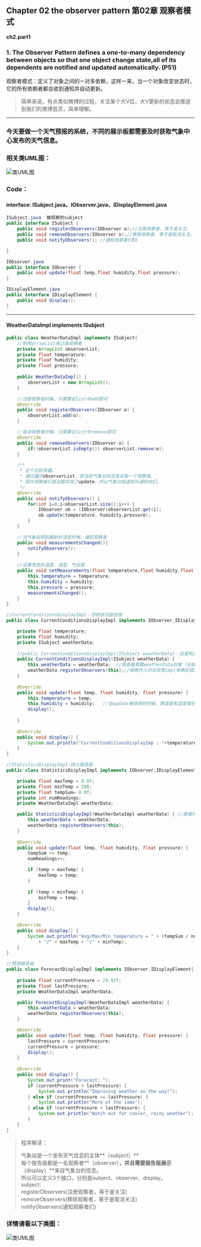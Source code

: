 ## Chapter 02 the observer pattern 第02章 观察者模式
 
**ch2.part1**
 
### 1. The Observer Pattern defines a one-to-many dependency between objects so that one object change state,all of its dependents are notified and updated automatically.   (P51)
观察者模式：定义了对象之间的一对多依赖，这样一来，当一个对象改变状态时，它的所有依赖者都会收到通知并自动更新。

> 简单来说，有点类似微博的过程，关注某个大V后，大V更新的状态会推送到我们的微博首页，简单理解。
> 
>


---

### 今天要做一个天气预报的系统，不同的展示板都需要及时获取气象中心发布的天气信息。

### 相关类UML图：
![类UML图](https://github.com/FreshStudent/HeadFirstDesignPatternsTest/blob/master/src/bookCode/ch2/part1/ch2_part1UML.png)

### Code：
#### interface: ISubject.java、IObserver.java、IDisplayElement.java

``` java
ISubject.java  被观察的subject
public interface ISubject {
	public void registerObservers(IObserver o);//注册观察者，等于是关注。
	public void removeObservers(IObserver o);//移除观察者，等于是取消关注。
	public void notifyObservers(); //通知观察者们ßß 

}

IObserver.java
public interface IObserver {
	public void update(float temp,float humidity,float pressure);
}

IDisplayElement.java
public interface IDisplayElement {
	public void display();
}

```
---

####  WeatherDataImpl implements ISubject
``` java
public class WeatherDataImpl implements ISubject{
	//利用arrayList来记录观察者
	private ArrayList observerList;
	private float temperature;
	private float humidity;
	private float pressure;
	
	public WeatherDataImpl() {
		observerList = new ArrayList();
	}

	//注册观察者时候，只需要在list中add即可
	@Override
	public void registerObservers(IObserver o) {
		observerList.add(o);
	}

	//取消观察者时候，只需要在list中remove即可
	@Override
	public void removeObservers(IObserver o) {
		if(!observerList.isEmpty()) observerList.remove(o);
	}

	/**
	 * 这个比较有趣。
	 * 通过遍历observerList，把当前气象台状态告诉每一个观察者。
	 * 因为观察者们各自都实现了update，所以气象台知道如何通知他们。
	 */
	@Override
	public void notifyObservers() {
		for(int i=0;i<observerList.size();i++) {
			IObserver ob = (IObserver)observerList.get(i);
			ob.update(temperature, humidity,pressure);
		}
	}

	//当气象站得到最新的消息时候，通知观察者
	public void measurementsChanged(){
		notifyObservers();
	}
	
	//设置改变的温度、湿度、气压值
	public void setMeasurements(float temperature,float humidity,float pressure) {
		this.temperature = temperature;
		this.humidity = humidity;
		this.pressure = pressure;
		measurementsChanged();
	}
}
```

``` java
//CurrentConditionsDisplayImpl：目前状况报告版
public class CurrentConditionsDisplayImpl implements IObserver,IDisplayElement{

	private float temperature;
	private float humidity;
	private ISubject weatherData;
	
	//public CurrentConditionsDisplayImpl(ISubject weatherData)：这里构造函数的参数ISubject是接口，此参数可以是这个接口的实现类impl（儿子），好处是方法可以通用，不用写死到底传那个实现类进来，比较灵活，向上转型；
	public CurrentConditionsDisplayImpl(ISubject weatherData) { 
		this.weatherData = weatherData;  //构造器需要weatherData对象（也就是主题），作为注册之用。
		weatherData.registerObservers(this);//根据传入的实现类impl来确定调用其impl的方法。
	}
	
	@Override
	public void update(float temp, float humidity, float pressure) {
		this.temperature = temp;
		this.humidity = humidity;   //当update被调用的时候，把温度和湿度保存起来，然后调用display
		display();
		
	}
	
	@Override
	public void display() {
		System.out.println("CurrentConditionsDisplayImp : "+temperature+" 度 and "+humidity+" 湿度");
	}
}

//StatisticsDisplayImpl:统计报告版
public class StatisticsDisplayImpl implements IObserver,IDisplayElement{

	private float maxTemp = 0.0f;
	private float minTemp = 200;
	private float tempSum= 0.0f;
	private int numReadings;
	private WeatherDataImpl weatherData;

	public StatisticsDisplayImpl(WeatherDataImpl weatherData) { //直接传对应的实现类作为构造函数的参数，便于调用该实现类的方法,但是这样写不是很灵活，建议写接口比较好一点（向上转型）
		this.weatherData = weatherData;
		weatherData.registerObservers(this);
	}
	
	@Override
	public void update(float temp, float humidity, float pressure) {
		tempSum += temp;
		numReadings++;

		if (temp > maxTemp) {
			maxTemp = temp;
		}
 
		if (temp < minTemp) {
			minTemp = temp;
		}
		display();
	}

	@Override
	public void display() {
		System.out.println("Avg/Max/Min temperature = " + (tempSum / numReadings)
			+ "/" + maxTemp + "/" + minTemp);
	}
}

//预测报告版
public class ForecastDisplayImpl implements IObserver,IDisplayElement{
	
	private float currentPressure = 29.92f;  
	private float lastPressure;
	private WeatherDataImpl weatherData;

	public ForecastDisplayImpl(WeatherDataImpl weatherData) {
		this.weatherData = weatherData;
		weatherData.registerObservers(this);
	}

	@Override
	public void update(float temp, float humidity, float pressure) {
        lastPressure = currentPressure;
		currentPressure = pressure;
		display();
	}
	
	@Override
	public void display() {
		System.out.print("Forecast: ");
		if (currentPressure > lastPressure) {
			System.out.println("Improving weather on the way!");
		} else if (currentPressure == lastPressure) {
			System.out.println("More of the same");
		} else if (currentPressure < lastPressure) {
			System.out.println("Watch out for cooler, rainy weather");
		}
	}
}


```

> 程序解读：
> 
> 气象站是一个发布天气信息的主体**（subject）** <br>
> 每个报告版都是一名观察者**（observer）**，并且需要报告版展示**（display）**来自气象台的信息。<br> 
> 所以可以定义3个接口，分别是subject、observer、display。<br>
> subject: <br>
>    registerObservers(注册观察者，等于是关注)<br>
>    removeObservers(移除观察者，等于是取消关注)<br>
>    notifyObservers(通知观察者们) <br>
> 

### 详情请看以下类图：
![类UML图](https://github.com/FreshStudent/HeadFirstDesignPatternsTest/blob/master/src/bookCode/ch2/part1/ch2_part1DetailsUML.png)



